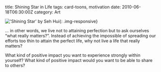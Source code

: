 title: Shining Star in Life
tags: card-toons, motivation
date: 2010-06-18T06:30:00Z
category: Art

!['Shining Star' by Seh Hui]({static}/images/2010/06/shiningstar-small.jpg){: .img-responsive}

… in other words, we live not to attaining perfection but to ask ourselves “what really matters?”. Instead of achieving the impossible of spreading our efforts too thin to attain the perfect life, why not live a life that really matters?

What kind of positive impact you want to experience strongly within yourself? What kind of positive impact would you want to be able to share to others?
